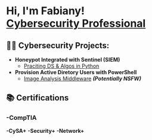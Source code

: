 <h1>Hi, I'm Fabiany! <br/><a href="https://www.linkedin.com/in/fabiany-morales-cs/">Cybersecurity Professional</a></h1>

<h2>👨‍💻 Cybersecurity Projects:</h2>

- <b>Honeypot Integrated with Sentinel (SIEM) </b>
  - [Praciting DS & Algos in Python](https://github.com/joshmadakor1/Algorithms-Practice)
- <b>Provision Active Diretory Users with PowerShell</b>
  - [Image Analysis Middleware](https://github.com/joshmadakor1/4chan-Image-Analysis-Middleware-C964) <b><i>(Potentially NSFW)</b></i>

<h2>📚 Certifications </h2>
  <h3>-CompTIA</h3>
    <b>-CySA+</b>
    <b>-Security+</b>
    <b>-Network+</b>
